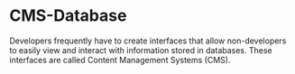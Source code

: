 # CMS-Database
Developers frequently have to create interfaces that allow non-developers to easily view and interact with information stored in databases. These interfaces are called Content Management Systems (CMS).
